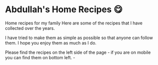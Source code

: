 # Abdullah's Home Recipes 😋

Home recipes for my family
Here are some of the recipes that I have collected over the years. 

I have tried to make them as simple as possible so
that anyone can follow them.
I hope you enjoy them as much as I do.


Please find the recipes on the left side of the page - if you are on mobile you can find them on bottom left. -